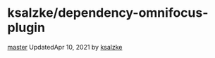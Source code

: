 # ksalzke/dependency-omnifocus-plugin

[master]() UpdatedApr 10, 2021 by [ksalzke](https://github.com/ksalzke)

